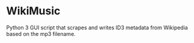 # WikiMusic

Python 3 GUI script that scrapes and writes ID3 metadata from Wikipedia based on the mp3 filename.
